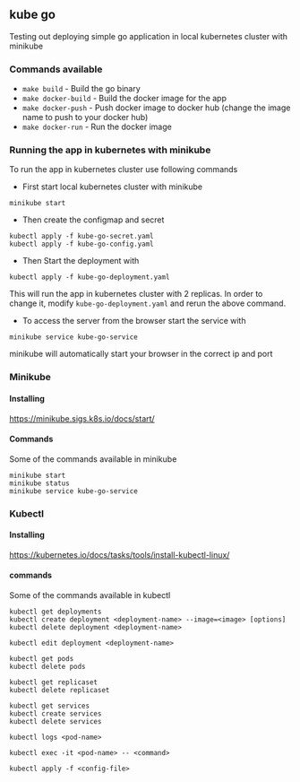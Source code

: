 ## kube go
Testing out deploying simple go application in local kubernetes cluster with minikube

### Commands available
- `make build` - Build the go binary
- `make docker-build` - Build the docker image for the app
- `make docker-push` - Push docker image to docker hub (change the image name to push to your docker hub)
- `make docker-run` - Run the docker image


### Running the app in kubernetes with minikube
To run the app in kubernetes cluster use following commands
- First start local kubernetes cluster with minikube
```
minikube start
```

- Then create the configmap and secret
```
kubectl apply -f kube-go-secret.yaml
kubectl apply -f kube-go-config.yaml
```

- Then Start the deployment with
```
kubectl apply -f kube-go-deployment.yaml
```
This will run the app in kubernetes cluster with 2 replicas. 
In order to change it, modify `kube-go-deployment.yaml` and rerun the above command.

- To access the server from the browser start the service with
```
minikube service kube-go-service
```
minikube will automatically start your browser in the correct ip and port

### Minikube
#### Installing

https://minikube.sigs.k8s.io/docs/start/

#### Commands
Some of the commands available in minikube
```
minikube start
minikube status
minikube service kube-go-service
```


### Kubectl

#### Installing
https://kubernetes.io/docs/tasks/tools/install-kubectl-linux/

#### commands
Some of the commands available in kubectl
```
kubectl get deployments
kubectl create deployment <deployment-name> --image=<image> [options]
kubectl delete deployment <deployment-name>

kubectl edit deployment <deployment-name>

kubectl get pods
kubectl delete pods

kubectl get replicaset
kubectl delete replicaset

kubectl get services
kubectl create services
kubectl delete services

kubectl logs <pod-name>

kubectl exec -it <pod-name> -- <command>

kubectl apply -f <config-file>
```
